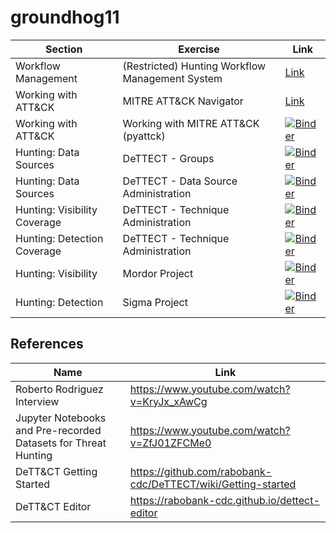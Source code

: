 # groundhog11

|Section|Exercise|Link|
|------|--------|----|
|Workflow Management|(Restricted) Hunting Workflow Management System|[Link](https://github.com/th3y3ti/groundhog11-tahiti-wfms)|
|Working with ATT&CK|MITRE ATT&CK Navigator|[Link](https://mitre-attack.github.io/attack-navigator/enterprise/)|
|Working with ATT&CK|Working with MITRE ATT&CK (pyattck)|[![Binder](https://mybinder.org/badge_logo.svg)](https://mybinder.org/v2/gh/th3y3ti/groundhog11/master/master?filepath=notebooks%2FExercises%20-%20Working%20with%20ATTACK.ipynb)|
|Hunting: Data Sources|DeTTECT - Groups|[![Binder](https://mybinder.org/badge_logo.svg)](https://mybinder.org/v2/gh/th3y3ti/DeTTECT/master?filepath=groups.ipynb)|
|Hunting: Data Sources|DeTTECT - Data Source Administration|[![Binder](https://mybinder.org/badge_logo.svg)](https://mybinder.org/v2/gh/th3y3ti/DeTTECT/master?filepath=data-sources.ipynb)|
|Hunting: Visibility Coverage|DeTTECT - Technique Administration|[![Binder](https://mybinder.org/badge_logo.svg)](https://mybinder.org/v2/gh/th3y3ti/DeTTECT/master?filepath=visibility.ipynb)|
|Hunting: Detection Coverage|DeTTECT - Technique Administration|[![Binder](https://mybinder.org/badge_logo.svg)](https://mybinder.org/v2/gh/th3y3ti/DeTTECT/master?filepath=detection.ipynb)|
|Hunting: Visibility|Mordor Project|[![Binder](https://mybinder.org/badge_logo.svg)](https://mybinder.org/v2/gh/hunters-forge/mordor/master)|
|Hunting: Detection|Sigma Project|[![Binder](https://mybinder.org/badge_logo.svg)](https://mybinder.org/v2/gh/th3y3ti/sigma/master?filepath=notebooks%2Fsigmac.ipynb)|



## References
|Name| Link|
|--|--|
|Roberto Rodriguez Interview| https://www.youtube.com/watch?v=KryJx_xAwCg|
|Jupyter Notebooks and Pre-recorded Datasets for Threat Hunting| https://www.youtube.com/watch?v=ZfJ01ZFCMe0|
|DeTT&CT Getting Started|https://github.com/rabobank-cdc/DeTTECT/wiki/Getting-started|
|DeTT&CT Editor|https://rabobank-cdc.github.io/dettect-editor|
